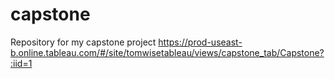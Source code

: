 # capstone
Repository for my capstone project
https://prod-useast-b.online.tableau.com/#/site/tomwisetableau/views/capstone_tab/Capstone?:iid=1